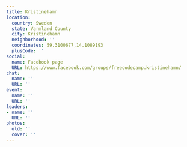 ```yaml
---
title: Kristinehamn
location:
  country: Sweden
  state: Varmland County
  city: Kristinehamn
  neighborhood: ''
  coordinates: 59.3100677,14.1089193
  plusCode: ''
social:
  name: Facebook page
  URL: https://www.facebook.com/groups/freecodecamp.kristinehamn/
chat:
  name: ''
  URL: ''
event:
  name: ''
  URL: ''
leaders:
- name: ''
  URL: ''
photos:
  old: ''
  cover: ''
---
```


